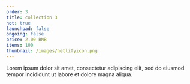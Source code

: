 ```yaml
---
order: 3
title: collection 3
hot: true
launchpad: false
ongoing: false
price: 2.00 BNB
items: 100
thumbnail: /images/netlifyicon.png
---
```

Lorem ipsum dolor sit amet, consectetur adipiscing elit, sed do eiusmod tempor incididunt ut labore et dolore magna aliqua.